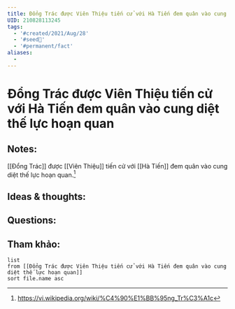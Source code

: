 ```yaml
---
title: Đổng Trác được Viên Thiệu tiến cử với Hà Tiến đem quân vào cung diệt thế lực hoạn quan
UID: 210828113245
tags:
  - '#created/2021/Aug/28'
  - '#seed🥜'
  - '#permanent/fact'
aliases:
  - 
---
```

# Đổng Trác được Viên Thiệu tiến cử với Hà Tiến đem quân vào cung diệt thế lực hoạn quan

## Notes:
[[Đổng Trác]] được [[Viên Thiệu]] tiến cử với [[Hà Tiến]] đem quân vào cung diệt thế lực hoạn quan.[^1]

## Ideas & thoughts:

## Questions:


## Tham khảo:
```dataview
list
from [[Đổng Trác được Viên Thiệu tiến cử với Hà Tiến đem quân vào cung diệt thế lực hoạn quan]]
sort file.name asc
```
[^1]: https://vi.wikipedia.org/wiki/%C4%90%E1%BB%95ng_Tr%C3%A1c